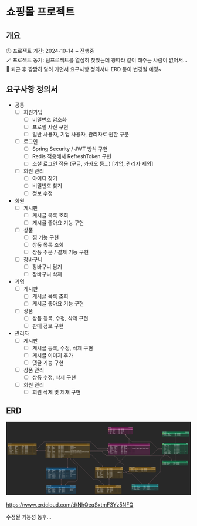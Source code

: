 # 쇼핑몰 프로젝트

## 개요
🕐 프로젝트 기간: 2024-10-14 ~ 진행중  
🪄 프로젝트 동기: 팀프로젝트를 열심히 찾았는데 왕따라 같이 해주는 사람이 없어서...   
🚕 퇴근 후 짬짬히 달려 가면서 요구사항 정의서나 ERD 등이 변경될 예정~

## 요구사항 정의서
- 공통
  - [ ] 회원가입
      - [ ] 비밀번호 암호화
      - [ ] 프로필 사진 구현
      - [ ] 일반 사용자, 기업 사용자, 관리자로 권한 구분
  - [ ] 로그인
      - [ ] Spring Security / JWT 방식 구현
      - [ ] Redis 적용해서 RefreshToken 구현
      - [ ] 소셜 로그인 적용 (구글, 카카오 등...) [기업, 관리자 제외]
  - [ ] 회원 관리
    - [ ] 아이디 찾기
    - [ ] 비밀번호 찾기
    - [ ] 정보 수정
- 회원
  - [ ] 게시판
    - [ ] 게시글 목록 조회
    - [ ] 게시글 좋아요 기능 구현
  - [ ] 상품
    - [ ] 찜 기능 구현
    - [ ] 상품 목록 조회
    - [ ] 상품 주문 / 결제 기능 구현
  - [ ] 장바구니
    - [ ] 장바구니 담기
    - [ ] 장바구니 삭제
- 기업
  - [ ] 게시판
    - [ ] 게시글 목록 조회
    - [ ] 게시글 좋아요 기능 구현
  - [ ] 상품
    - [ ] 상품 등록, 수정, 삭제 구현
    - [ ] 판매 정보 구현
- 관리자
  - [ ] 게시판
    - [ ] 게시글 등록, 수정, 삭제 구현
    - [ ] 게시글 이미지 추가
    - [ ] 댓글 기능 구현
  - [ ] 상품 관리
    - [ ] 상품 수정, 삭제 구현
  - [ ] 회원 관리
    - [ ] 회원 삭제 및 제재 구현

## ERD

![img.png](images/img.png)

https://www.erdcloud.com/d/NhQeqSxtmF3Yz5NFQ   

수정될 가능성 농후...